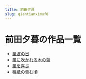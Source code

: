 ```yaml
---
title: 前田夕暮
slug: qiantianximuf8
---
```


# 前田夕暮の作品一覧

- [風波の日](fengbonori3c)
- [風に吹かれる木の葉](fengnichuikarerumunoxie64)
- [風を喜ぶ](fengwoxibu9d)
- [種紙の青む頃](zhongzhinoqingmuqingee)
